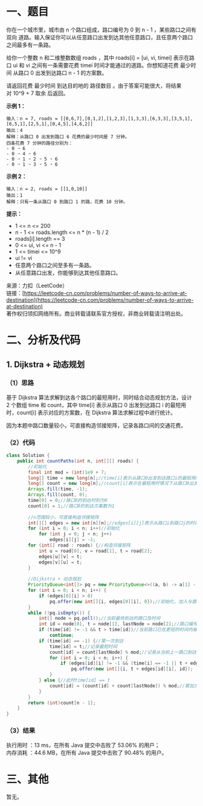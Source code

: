 # 一、题目
你在一个城市里，城市由 n 个路口组成，路口编号为 0 到 n - 1 ，某些路口之间有 双向 道路。输入保证你可以从任意路口出发到达其他任意路口，且任意两个路口之间最多有一条路。   
    
给你一个整数 n 和二维整数数组 roads ，其中 roads[i] = [ui, vi, timei] 表示在路口 ui 和 vi 之间有一条需要花费 timei 时间才能通过的道路。你想知道花费 最少时间 从路口 0 出发到达路口 n - 1 的方案数。   
   
请返回花费 最少时间 到达目的地的 路径数目 。由于答案可能很大，将结果对 10^9 + 7 取余 后返回。   
   
**示例 1：**    
```
输入：n = 7, roads = [[0,6,7],[0,1,2],[1,2,3],[1,3,3],[6,3,3],[3,5,1],[6,5,1],[2,5,1],[0,4,5],[4,6,2]]
输出：4
解释：从路口 0 出发到路口 6 花费的最少时间是 7 分钟。
四条花费 7 分钟的路径分别为：
- 0 ➝ 6
- 0 ➝ 4 ➝ 6
- 0 ➝ 1 ➝ 2 ➝ 5 ➝ 6
- 0 ➝ 1 ➝ 3 ➝ 5 ➝ 6
```
**示例 2：**    
```
输入：n = 2, roads = [[1,0,10]]
输出：1
解释：只有一条从路口 0 到路口 1 的路，花费 10 分钟。
```
**提示：**    
- 1 <= n <= 200
- n - 1 <= roads.length <= n * (n - 1) / 2
- roads[i].length == 3
- 0 <= ui, vi <= n - 1
- 1 <= timei <= 10^9
- ui != vi
- 任意两个路口之间至多有一条路。
- 从任意路口出发，你能够到达其他任意路口。
    
    
来源：力扣（LeetCode）    
链接：[https://leetcode-cn.com/problems/number-of-ways-to-arrive-at-destination](https://leetcode-cn.com/problems/number-of-ways-to-arrive-at-destination)    
著作权归领扣网络所有。商业转载请联系官方授权，非商业转载请注明出处。   
# 二、分析及代码    
## 1. Dijkstra + 动态规划
### （1）思路
基于 Dijkstra 算法求解到达各个路口的最短用时，同时结合动态规划方法，设计 2 个数组 time 和 count，其中 time[i] 表示从路口 0 出发到达路口 i 的最短用时，count[i] 表示对应的方案数，在 Dijkstra 算法求解过程中进行统计。   
    
因为本题中路口数量较小，可直接构造邻接矩阵，记录各路口间的交通花费。   
### （2）代码
```java
class Solution {    
    public int countPaths(int n, int[][] roads) {
        //初始化
        final int mod = (int)1e9 + 7;
        long[] time = new long[n];//time[i]表示从路口0出发到达路口i的最短用时
        long[] count = new long[n];//count[i]表示在最短用时情况下从路口0出发到达路口i对应的方案数
        Arrays.fill(time, -1);
        Arrays.fill(count, 0);
        time[0] = 0;//路口0的到达时刻为0
        count[0] = 1;//路口0的到达方案数为1
        
        //n范围较小，可直接构造邻接矩阵
        int[][] edges = new int[n][n];//edges[i][j]表示从路口i到路口j的时间花费
        for (int i = 0; i < n; i++)//初始化
            for (int j = 0; j < n; j++)
                edges[i][j] = -1;
        for (int[] road : roads) {//构造邻接矩阵
            int u = road[0], v = road[1], t = road[2];
            edges[u][v] = t;
            edges[v][u] = t;
        }
        
        //Dijkstra + 动态规划
        PriorityQueue<int[]> pq = new PriorityQueue<>((a, b) -> a[1] - b[1]);//小顶堆，用于输出下一最快到达的路口及时间
        for (int i = 0; i < n; i++) {
            if (edges[0][i] > 0)
                pq.offer(new int[]{i, edges[0][i], 0});//初始化，加入与路口0直接相邻的路口
        }
        while (!pq.isEmpty()) {
            int[] node = pq.poll();//当前最快到达的路口及时间
            int id = node[0], t = node[1], lastNode = node[2];//路口编号，到达时间，上一路口
            if (time[id] != -1 && t > time[id])//当前路口已在更短的时间内被访问，即当前路径不是最短路径，跳过
                continue;
            if (time[id] == -1) {//第一次到达
                time[id] = t;//记录最短时间
                count[id] = count[lastNode] % mod;//记录从当前上一路口到达的方案数
                for (int i = 0; i < n; i++) {
                    if (edges[id][i] != -1 && (time[i] == -1 || t + edges[id][i] <= time[i]))//更新可到达的下一路口
                        pq.offer(new int[]{i, t + edges[id][i], id});
                }
            } else {//此时time[id] == t
                count[id] = (count[id] + count[lastNode]) % mod;//累加方案数
            }
        }
        return (int)count[n - 1];
    }
}
```
### （3）结果
执行用时 ：13 ms，在所有 Java 提交中击败了 53.06% 的用户；    
内存消耗 ：44.6 MB，在所有 Java 提交中击败了 90.48% 的用户。      
# 三、其他
暂无。  
